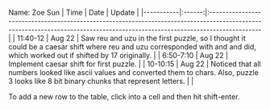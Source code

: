 Name: Zoe Sun
| Time      |  Date  | Update                                                                                                                                                                      |
|-----------|:------:|:----------------------------------------------------------------------------------------------------------------------------------------------------------------------------|
| 11:40-12  | Aug 22 | Saw reu and uzu in the first puzzle, so I thought it could be a caesar shift where reu and uzu corresponded with and and did, which worked out if shifted by 17 originally. |
| 6:50-7:10 | Aug 22 | Implement caesar shift for first puzzle.                                                                                                                                    |
| 10-10:15  | Aug 22 | Noticed that all numbers looked like ascii values and converted them to chars. Also, puzzle 3 looks like 8 bit binary chunks that represent letters.                        |                                                                                                                                    |

To add a new row to the table, click into a cell and then hit shift-enter.

